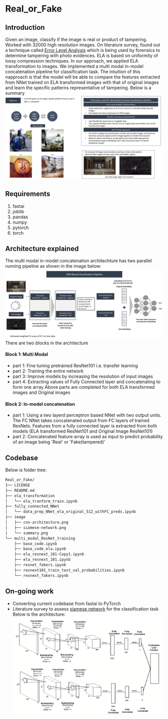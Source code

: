 # Real_or_Fake

## Introduction
Given an image, classify if the image is real or product of tampering. Worked with 32000 high resolution images. On literature survey, found out a technique called [Error Level Analysis](https://resources.infosecinstitute.com/error-level-analysis-detect-image-manipulation/#gref) which is being used by forensics to determine tampering with photo evidences. ELA is based on uniformity of lossy compression techniques. 
In our approach, we applied ELA transformation to images. We implemented a multi modal in-model concatenation pipeline for classification task. The intuition of this napproach is that the model will be able to compare the features extracted from NNet trained on ELA transformed images with that of original images and learn the specific patterns representative of tampering.
Below is a summary
![summary](/image/summary.png)

## Requirements
1. fastai
2. joblib
3. pandas
4. numpy
5. pytorch
6. torch

## Architecture explained 
The multi modal in-model concatenation architechture has two parallel running pipeline as shown in the image below:
![cnn-based-architecture](/image/multi-modal-architecture.png)
There are two blocks in the architecture
#### Block 1: Multi Modal
- part 1: Fine tuning pretrained ResNet101 i.e. transfer learning
- part 2: Training the entire network
- part 3: Improve models by increasing the resolution of input images
- part 4: Extracting values of Fully Connected layer and concatenating to form one array
Above parts are completed for both ELA transformed images and Original images
#### Block 2: In-model concatenation
- part 1: Using a two layerd perceptron based NNet with two output units. The FC NNet takes concatenated output from FC layers of trained ResNets. Features from a fully connected layer is extracted from both models (ELA transformed ResNet101 and Original Image ResNet101)
- part 2: Concatenated feature array is used as input to predict probability of an image being 'Real' or 'Fake(tampered)'

## Codebase
Below is folder tree:
``` bash
Real_or_Fake/
├── LICENSE
├── README.md
├── ela_transformation
│   └── ela_tranform_train.ipynb
├── fully_connected_NNet
│   └── data_prep_NNet_ela_original_512_withFC_preds.ipynb
├── image
│   ├── cnn-architecture.png
│   ├── siamese-network.png
│   └── summary.png
└── multi_modal_ResNet_training
    ├── base_code.ipynb
    ├── base_code_ela.ipynb
    ├── ela_resnext_101-Copy1.ipynb
    ├── ela_resnext_101.ipynb
    ├── resnet_fakers.ipynb
    ├── resnext101_train_test_val_probabilities.ipynb
    └── resnext_fakers.ipynb
```

## On-going work
- Converting current codebase from fastai to PyTorch
- Literature survey to assess [siamese network](https://arxiv.org/pdf/1709.08761.pdf) for the classification task
Below is the architecture:
![Siamese-Network](/image/siamese-network.png)

